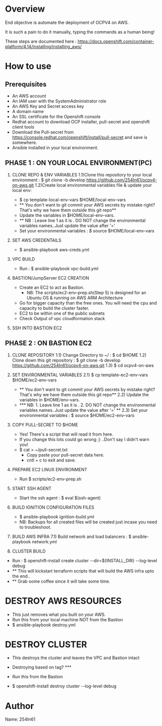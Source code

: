 Overview
========
End objective is automate the deployment of OCPV4 on AWS.

It is such a pain to do it manually, typing the commands as a human being!

These steps are documented here : https://docs.openshift.com/container-platform/4.14/installing/installing_aws/


How to use
==========

Prerequisites
--------------

- An AWS account 
- An IAM user with the SystemAdministrator role 
- An AWS Key and Secret access key
- A domain name 
- An SSL certificate for the Openshift console 
- Redhat account to download OCP installer, pull-secret and openshift client tools
- Download the Pull-secret from https://console.redhat.com/openshift/install/pull-secret and save is somewhere. 
- Ansible installed in your local environment.

PHASE 1 : ON YOUR LOCAL ENVIRONMENT(PC)
-----------------------------------------
1. CLONE REPO & ENV VARIABLES
   1.1)Clone this repository to your local environment :  $ git clone -b develop https://github.com/254In61/ocpv4-on-aws.git
   1.2)Create local environmental variables file & update your local env: 
      - $ cp template-local-env-vars $HOME/local-env-vars 
      - ** You don't want to git commit your AWS secrets by mistake right? That's why we have them outside this git repo**
      - Update the variables in $HOME/local-env-vars. 
      - ** NB : Leave line 1 as it is . DO NOT change the environmental variables names..Just update the value after '='
      - Set your environmental variables : $ source $HOME/local-env-vars

2. SET AWS CREDENTAILS
   - $ ansible-playbook aws-creds.yml

3. VPC BUILD 
   - Run : $ ansible-playbook vpc-build.yml

4. BASTION/JumpServer EC2 CREATION
   - Create an EC2 to act as Bastion. 
     - NB: The scripts/ec2-env-prep.sh(Step 5) is designed for an Ubuntu OS & running on AWS ARM Architecture
   - Go for bigger capacity than the free ones. You will need the cpu and capacity to build the cluster faster.
   - EC2 to be within one of the public subnets
   - Check Output of vpc cloudformation stack

5. SSH INTO BASTION EC2

PHASE 2 : ON BASTION EC2
-------------------------

1. CLONE REPOSITORY
   1.1) Change Directory to ~/  : $ cd $HOME 
   1.2) Clone down this git repository : $ git clone -b develop https://github.com/254In61/ocpv4-on-aws.git
   1.3) $ cd ocpv4-on-aws

2. SET ENVIRONMENTAL VARIABLES
   2.1) $ cp template-ec2-env-vars $HOME/ec2-env-vars 
     - ** You don't want to git commit your AWS secrets by mistake right? That's why we have them outside this git repo**
   2.2) Update the variables in $HOME/env-vars. 
     - *** NB: 1. Leave line 1 as it is . 2. DO NOT change the environmental variables names..Just update the value after '=' **
   2.3) Set your environmental variables : $ source $HOME/ec2-env-vars

3. COPY PULL-SECRET TO $HOME
   - Yes! There's a script that will read it from here.
   - If you change this lots could go wrong ;) ..Don't say I didn't warn you!
   - $ cat > ~/pull-secret.txt
     - Copy paste your pull-secret data here.
     - cntl + c to exit and save.

4. PREPARE EC2 LINUX ENVIRONMENT
   - Run $ scripts/ec2-env-prep.sh

5. START SSH AGENT
   - Start the ssh agent : $ eval $(ssh-agent)

6. BUILD IGNITION CONFIGURATION FILES
   - $ ansible-playbook ignition-build.yml
   - NB: Backups for all created files will be created just incase you need to troubleshoot.

7. BUILD AWS INFRA
   7.1) Build network and load balancers : $ ansible-playbook network.yml
   
   
11. CLUSTER BUILD
   - Run : $ openshift-install create cluster --dir=${INSTALL_DIR} --log-level debug
   - ** This will kickstart terraform scripts that will build the AWS infra upto the end..
   - ** Grab some coffee since it will take some time.

DESTROY AWS RESOURCES
======================
- This just removes what you built on your AWS.
- Run this from your local machine NOT from the Bastion
- $ ansible-playbook destroy.yml

DESTROY CLUSTER
================
- This destroys the cluster and leaves the VPC and Bastion intact
- Destroying based on tag? ***
- Run this from the Bastion

- $ openshift-install destroy cluster --log-level debug
  

Author
======
Name: 254In61